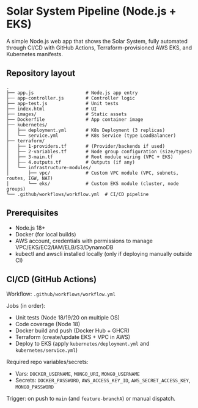 # Solar System Pipeline (Node.js + EKS)

A simple Node.js web app that shows the Solar System, fully automated through CI/CD with GitHub Actions, Terraform-provisioned AWS EKS, and Kubernetes manifests.

## Repository layout

```
.
├── app.js                   # Node.js app entry
├── app-controller.js        # Controller logic
├── app-test.js              # Unit tests
├── index.html               # UI
├── images/                  # Static assets
├── Dockerfile               # App container image
├── kubernetes/
│   ├── deployment.yml       # K8s Deployment (3 replicas)
│   └── service.yml          # K8s Service (type LoadBalancer)
├── terraform/
│   ├── 1-providers.tf       # (Provider/backends if used)
│   ├── 2-variables.tf       # Node group configuration (size/types)
│   ├── 3-main.tf            # Root module wiring (VPC + EKS)
│   ├── 4.outputs.tf         # Outputs (if any)
│   └── infrastructure-modules/
│       ├── vpc/             # Custom VPC module (VPC, subnets, routes, IGW, NAT)
│       └── eks/             # Custom EKS module (cluster, node groups)
└── .github/workflows/workflow.yml  # CI/CD pipeline
```

## Prerequisites

- Node.js 18+
- Docker (for local builds)
- AWS account, credentials with permissions to manage VPC/EKS/EC2/IAM/ELB/S3/DynamoDB
- kubectl and awscli installed locally (only if deploying manually outside CI)

## CI/CD (GitHub Actions)

Workflow: `.github/workflows/workflow.yml`

Jobs (in order):
- Unit tests (Node 18/19/20 on multiple OS)
- Code coverage (Node 18)
- Docker build and push (Docker Hub + GHCR)
- Terraform (create/update EKS + VPC in AWS)
- Deploy to EKS (apply `kubernetes/deployment.yml` and `kubernetes/service.yml`)

Required repo variables/secrets:
- Vars: `DOCKER_USERNAME`, `MONGO_URI`, `MONGO_USERNAME`
- Secrets: `DOCKER_PASSWORD`, `AWS_ACCESS_KEY_ID`, `AWS_SECRET_ACCESS_KEY`, `MONGO_PASSWORD`

Trigger: on push to `main` (and `feature-branchA`) or manual dispatch.